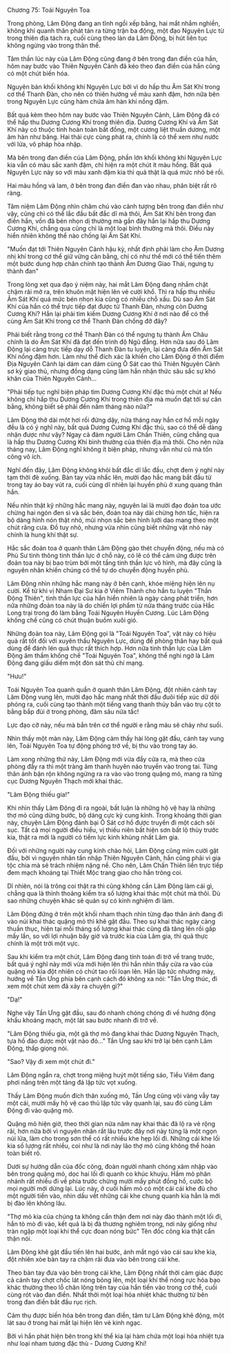 




Chương 75: Toái Nguyên Toa


Trong phòng, Lâm Động đang an tĩnh ngồi xếp bằng, hai mắt nhắm nghiền, không khí quanh thân phát tán ra từng trận ba động, một đạo Nguyên Lực từ trong thiên địa tách ra, cuối cùng theo làn da Lâm Động, bị hút liên tục không ngừng vào trong thân thể.

Tâm thần lúc này của Lâm Động cũng đang ở bên trong đan điền của hắn, hôm nay bước vào Thiên Nguyên Cảnh đã kéo theo đan điền của hắn cũng có một chút biến hóa.

Nguyên bản khối không khí Nguyên Lực bởi vì do hấp thu Âm Sát Khí trong cơ thể Thanh Đàn, cho nên có thiên hướng về màu xanh đậm, hơn nữa bên trong Nguyên Lực cũng hàm chứa âm hàn khí nồng đậm.

Bất quá kèm theo hôm nay bước vào Thiên Nguyên Cảnh, Lâm Động đã có thể hấp thu Dương Cương Khí trong thiên địa. Dương Cương Khí và Âm Sát Khí này có thuộc tính hoàn toàn bất đồng, một cương liệt thuần dương, một âm hàn như băng. Hai thái cực cùng phát ra, chính là có thể xem như nước với lửa, vô pháp hòa nhập.

Mà bên trong đan điền của Lâm Động, phần lớn khối không khí Nguyên Lực kia vẫn có màu sắc xanh đậm, chỉ hiện ra một chút ít màu hồng. Bất quá Nguyên Lực này so với màu xanh đậm kia thì quả thật là quá mức nhỏ bé rồi.

Hai màu hồng và lam, ở bên trong đan điền đan vào nhau, phân biệt rất rõ ràng.

Tâm niệm Lâm Động nhìn chăm chú vào cảnh tượng bên trong đan điền như vậy, cũng chỉ có thể lắc đầu bất đắc dĩ mà thôi, Âm Sát Khí bên trong đan điền hắn, vốn đã bén nhọn dị thường mà gần đây hắn lại hấp thu Dương Cương Khí, chẳng qua cũng chỉ là một loại bình thường mà thôi. Điều này hiển nhiên không thể nào chống lại Âm Sát Khí.

"Muốn đạt tới Thiên Nguyên Cảnh hậu kỳ, nhất định phải làm cho Âm Dương nhị khí trong cơ thể giữ vững cân bằng, chỉ có như thế mới có thể tiến thêm một bước dung hợp chân chính tạo thành Âm Dương Giao Thái, ngưng tụ thành đan"

Trong lòng xẹt qua đạo ý niệm này, hai mắt Lâm Động đang nhắm chặt chậm rãi mở ra, trên khuôn mặt hiện lên vẻ cười khổ. Thì ra hấp thu nhiều Âm Sát Khí quá mức bén nhọn kia cũng có nhiều chỗ xấu. Dù sao Âm Sát Khí của hắn có thể trực tiếp đạt được từ Thanh Đàn, nhưng còn Dương Cương Khí? Hắn lại phải tìm kiếm Dương Cương Khí ở nơi nào để có thể cùng Âm Sát Khí trong cơ thể Thanh Đàn chống đỡ đây?

Phải biết rằng trong cơ thể Thanh Đàn có thể ngưng tụ thành Âm Châu chính là do Âm Sát Khí đã đạt đến trình độ Ngũ đẳng. Hơn nữa sau đó Lâm Động lại càng trực tiếp dạy dỗ Thanh Đàn tu luyện, lại càng đưa đến Âm Sát Khí nồng đậm hơn. Làm như thế đích xác là khiến cho Lâm Động ở thời điểm Địa Nguyên Cảnh lại dám can dám cùng Ô Sát cao thủ Thiên Nguyên Cảnh sơ kỳ giao thủ, nhưng đồng dạng cũng làm hắn nhận thức sâu sắc sự khó khăn của Thiên Nguyên Cảnh...

"Phải tiếp tục nghĩ biện pháp tìm Dương Cương Khí đặc thù một chút a! Nếu không chỉ hấp thu Dương Cương Khí trong thiên địa mà muốn đạt tới sự cân bằng, không biết sẽ phải đến năm tháng nào nữa?"

Lâm Động thở dài một hơi rồi đứng dậy, nửa tháng nay hắn cơ hồ mỗi ngày đều là có ý nghĩ này, bất quá Dương Cương Khí đặc thù, sao có thể dễ dàng nhận được như vậy? Ngay cả đám người Lâm Chấn Thiên, cũng chẳng qua là hấp thu Dương Cương Khí bình thường của thiên địa mà thôi. Cho nên nửa tháng nay, Lâm Động nghĩ không ít biện pháp, nhưng vẫn như cũ mà tốn công vô ích.

Nghĩ đến đây, Lâm Động không khỏi bất đắc dĩ lắc đầu, chợt đem ý nghĩ này tạm thời đè xuống. Bàn tay vừa nhấc lên, mười đạo hắc mang bắt đầu từ trong tay áo bay vút ra, cuối cùng dĩ nhiên lại huyền phù ở xung quang thân hắn.

Nếu nhìn thật kỹ những hắc mang này, nguyên lai là mười đạo đoản toa ước chừng hai ngón đen sì và sắc bén, đoản toa này dài chừng hơn tấc, hiện ra bộ dáng hình nón thật nhỏ, mũi nhọn sắc bén hình lưỡi dao mang theo một chút răng cưa. Đồ tuy nhỏ, nhưng vừa nhìn cũng biết những vật nhỏ này chính là hung khí thật sự.

Hắc sắc đoản toa ở quanh thân Lâm Động gào thét chuyển động, nếu mà có Phù Sư tinh thông tinh thần lực ở chỗ này, có lẽ có thể cảm ứng được trên đoản toa này bị bao trùm bởi một tầng tinh thần lực vô hình, mà đây cũng là nguyên nhân khiến chúng có thể tự do chuyển động huyền phù.

Lâm Động nhìn những hắc mang này ở bên cạnh, khóe miệng hiện lên nụ cười. Kể từ khi vị Nham Đại Sư kia ở Viêm Thành cho hắn tu luyện "Thần Động Thiên", tinh thần lực của hắn hiển nhiên là ngày càng phát triển, hơn nữa những đoản toa này là do chiến lợi phẩm từ nửa tháng trước của Hắc Long trại trong đó làm bằng Toái Nguyên Huyền Cương. Lúc Lâm Động khống chế cũng có chút thuận buồm xuôi gió.

Những đoản toa này, Lâm Động gọi là "Toái Nguyên Toa", vật này có hiệu quả rất tốt đối với xuyên thấu Nguyên Lực, dùng để phòng thân hay bất quá dùng để đánh lén quả thực rất thích hợp. Hơn nữa tinh thần lực của Lâm Động âm thầm khống chế "Toái Nguyên Toa", không thể nghi ngờ là Lâm Động đang giấu diếm một đòn sát thủ chí mạng.

"Hưu!"

Toái Nguyên Toa quanh quẩn ở quanh thân Lâm Động, đột nhiên cánh tay Lâm Động vung lên, mười đạo hắc mang nhất thời đầu đuôi tiếp xúc dữ dội phóng ra, cuối cùng tạo thành một tiếng vang thanh thúy bắn vào trụ cột to bằng bắp đùi ở trong phòng, đâm sâu nửa tấc!

Lực đạo cỡ này, nếu mà bắn trên cơ thể người e rằng máu sẽ chảy như suối.

Nhìn thấy một màn này, Lâm Động cảm thấy hài lòng gật đầu, cánh tay vung lên, Toái Nguyên Toa tự động phóng trở về, bị thu vào trong tay áo.

Làm xong những thứ này, Lâm Động mới vừa đẩy cửa ra, mà theo cửa phòng đẩy ra thì một tràng âm thanh huyên náo truyền vào trong tai. Từng thân ảnh bận rộn không ngừng ra ra vào vào trong quặng mỏ, mang ra từng cục Dương Nguyên Thạch mới khai thác.

"Lâm Động thiếu gia!"

Khi nhìn thấy Lâm Động đi ra ngoài, bất luận là những hộ vệ hay là những thợ mỏ cũng dừng bước, bộ dáng cực kỳ cung kính. Trong khoảng thời gian này, chuyện Lâm Động đánh bại Ô Sát cơ hồ được truyền đi một cách sôi sục. Tất cả mọi người điều hiểu, vị thiếu niên bất hiện sơn bất lộ thủy trước kia, thật ra mới là người có tiềm lực kinh khủng nhất Lâm gia.

Đối với những người này cung kính chào hỏi, Lâm Động cũng mỉm cười gật đầu, bởi vì nguyên nhân tấn nhập Thiên Nguyên Cảnh, hắn cũng phải vì gia tộc chia mà sẻ trách nhiệm nặng nề. Cho nên, Lâm Chấn Thiên liền trực tiếp đem mạch khoáng tại Thiết Mộc trang giao cho hắn trông coi.

Dĩ nhiên, nói là trông coi thật ra thì cũng không cần Lâm Động làm cái gì, chẳng qua là thỉnh thoảng kiểm tra số lượng khai thác một chút mà thôi. Dù sao những chuyện khác sẽ quản sự có kinh nghiệm đi làm.

Lâm Động đứng ở trên một khối nham thạch nhìn từng đạo thân ảnh đang đi vào núi khai thác quặng mỏ thì khẽ gật đầu. Theo sự khai thác ngày càng thuần thục, hiện tại mỗi tháng số lượng khai thác cũng đã tăng lên rồi gấp mấy lần, so với lợi nhuận bây giờ và trước kia của Lâm gia, thì quả thực chính là một trời một vực.

Sau khi kiểm tra một chút, Lâm Động đang tính toán đi trở về trang trước, bất quá ý nghĩ này mới vừa mới hiện lên thì hắn nhìn thấy cửa ra vào của quặng mỏ kia đột nhiên có chút tao rối loạn lên. Hắn lập tức nhướng mày, hướng về Tần Ưng phía bên cạnh cách đó không xa nói: "Tần Ưng thúc, đi xem một chút xem đã xảy ra chuyện gì?"

"Dạ!"

Nghe vậy Tần Ưng gật đầu, sau đó nhanh chóng chóng đi về hướng động khẩu khoáng mạch, một lát sau bước nhanh đi trở về.

"Lâm Động thiếu gia, một gã thợ mỏ đang khai thác Dương Nguyên Thạch, tựa hồ đào được một vật nào đó..." Tần Ưng sau khi trở lại bên cạnh Lâm Động, thấp giọng nói.

"Sao? Vậy đi xem một chút đi."

Lâm Động ngẩn ra, chợt trong miệng huýt một tiếng sáo, Tiểu Viêm đang phơi nắng trên một tảng đá lập tức vọt xuống.

Thấy Lâm Động muốn đích thân xuống mỏ, Tần Ưng cũng vội vàng vẫy tay một cái, mười mấy hộ vệ cao thủ lập tức vây quanh lại, sau đó cùng Lâm Động đi vào quặng mỏ.

Quặng mỏ hiện giờ, theo thời gian nửa năm nay khai thác đã lộ ra vẻ rộng rãi, hơn nữa bởi vì nguyên nhân rất lâu trước đây nơi này từng là một ngọn núi lửa, làm cho trong sơn thể có rất nhiều khe hẹp lối đi. Những cái khe lối kia số lượng rất nhiều, coi như là nơi này lão thợ mỏ cũng không thể hoàn toàn biết rõ.

Dưới sự hướng dẫn của đốc công, đoàn người nhanh chóng xâm nhập vào bên trong quặng mỏ, dọc hai lối đi quanh co khúc khuỷu. Hầm mỏ phân nhánh rất nhiều đi về phía trước chừng mười mấy phút đồng hồ, cước bộ mọi người mới dừng lại. Lúc này, ở cuối hầm mỏ có một cái cái khe đủ cho một người tiến vào, nhìn dấu vết những cái khe chung quanh kia hẳn là mới bị đào lên không lâu.

"Thợ mỏ kia của chúng ta không cẩn thận đem nơi này đào thành một lối đi, hắn tò mò đi vào, kết quả là bị đả thương nghiêm trọng, nơi này giống như tràn ngập một loại khí thể cực đoan nóng bức" Tên đốc công kia thật cẩn thận nói.

Lâm Động khẽ gật đầu tiến lên hai bước, ánh mắt ngó vào cái sau khe kia, đột nhiên xòe bàn tay ra chậm rãi đưa vào bên trong cái khe.

Theo bàn tay đưa vào bên trong cái khe, Lâm Động nhất thời cảm giác được cả cánh tay chợt chốc lát nóng bỏng lên, một loại khí thể nóng rực hỏa bạo khác thường theo lỗ chân lông trên tay của hắn tiến vào trong cơ thể, cuối cùng rót vào đan điền. Nhất thời một loại hỏa nhiệt khác thường từ bên trong đan điền bắt đầu rục rịch.

Cảm thụ được biến hóa bên trong đan điền, tâm tư Lâm Động khẽ động, một lát sau ở trong hai mắt lại hiện lên vẻ kinh ngạc.

Bởi vì hắn phát hiện bên trong khí thể kia lại hàm chứa một loại hỏa nhiệt tựa như loại nham tương đặc thù - Dương Cương Khí!




